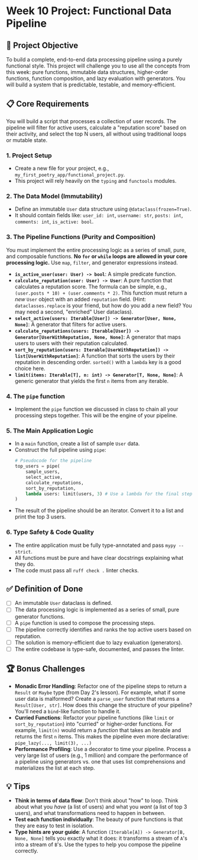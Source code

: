 # Week 10 Project: Functional Data Pipeline

## 🎯 Project Objective

To build a complete, end-to-end data processing pipeline using a purely functional style. This project will challenge you to use all the concepts from this week: pure functions, immutable data structures, higher-order functions, function composition, and lazy evaluation with generators. You will build a system that is predictable, testable, and memory-efficient.

## 📋 Core Requirements

You will build a script that processes a collection of user records. The pipeline will filter for active users, calculate a "reputation score" based on their activity, and select the top N users, all without using traditional loops or mutable state.

### 1. Project Setup

- Create a new file for your project, e.g., `my_first_poetry_app/functional_project.py`.
- This project will rely heavily on the `typing` and `functools` modules.

### 2. The Data Model (Immutability)

- Define an immutable `User` data structure using `@dataclass(frozen=True)`.
- It should contain fields like: `user_id: int`, `username: str`, `posts: int`, `comments: int`, `is_active: bool`.

### 3. The Pipeline Functions (Purity and Composition)

You must implement the entire processing logic as a series of small, pure, and composable functions. **No `for` or `while` loops are allowed in your core processing logic.** Use `map`, `filter`, and generator expressions instead.

- **`is_active_user(user: User) -> bool`**: A simple predicate function.
- **`calculate_reputation(user: User) -> User`**: A pure function that calculates a reputation score. The formula can be simple, e.g., `(user.posts * 10) + (user.comments * 2)`. This function must return a _new_ `User` object with an added `reputation` field. (Hint: `dataclasses.replace` is your friend, but how do you add a new field? You may need a second, "enriched" User dataclass).
- **`select_active(users: Iterable[User]) -> Generator[User, None, None]`**: A generator that filters for active users.
- **`calculate_reputations(users: Iterable[User]) -> Generator[UserWithReputation, None, None]`**: A generator that maps users to users with their reputation calculated.
- **`sort_by_reputation(users: Iterable[UserWithReputation]) -> list[UserWithReputation]`**: A function that sorts the users by their reputation in descending order. `sorted()` with a `lambda` key is a good choice here.
- **`limit(items: Iterable[T], n: int) -> Generator[T, None, None]`**: A generic generator that yields the first `n` items from any iterable.

### 4. The `pipe` function

- Implement the `pipe` function we discussed in class to chain all your processing steps together. This will be the engine of your pipeline.

### 5. The Main Application Logic

- In a `main` function, create a list of sample `User` data.
- Construct the full pipeline using `pipe`:
  ```python
  # Pseudocode for the pipeline
  top_users = pipe(
      sample_users,
      select_active,
      calculate_reputations,
      sort_by_reputation,
      lambda users: limit(users, 3) # Use a lambda for the final step
  )
  ```
- The result of the pipeline should be an iterator. Convert it to a list and print the top 3 users.

### 6. Type Safety & Code Quality

- The entire application must be fully type-annotated and pass `mypy --strict`.
- All functions must be pure and have clear docstrings explaining what they do.
- The code must pass all `ruff check .` linter checks.

## ✅ Definition of Done

- [ ] An immutable `User` dataclass is defined.
- [ ] The data processing logic is implemented as a series of small, pure generator functions.
- [ ] A `pipe` function is used to compose the processing steps.
- [ ] The pipeline correctly identifies and ranks the top active users based on reputation.
- [ ] The solution is memory-efficient due to lazy evaluation (generators).
- [ ] The entire codebase is type-safe, documented, and passes the linter.

## 🏆 Bonus Challenges

- **Monadic Error Handling**: Refactor one of the pipeline steps to return a `Result` or `Maybe` type (from Day 2's lesson). For example, what if some user data is malformed? Create a `parse_user` function that returns a `Result[User, str]`. How does this change the structure of your pipeline? You'll need a `bind`-like function to handle it.
- **Curried Functions**: Refactor your pipeline functions (like `limit` or `sort_by_reputation`) into "curried" or higher-order functions. For example, `limit(n)` would return a _function_ that takes an iterable and returns the first `n` items. This makes the pipeline even more declarative: `pipe_lazy(..., limit(3), ...)`
- **Performance Profiling**: Use a decorator to time your pipeline. Process a very large list of users (e.g., 1 million) and compare the performance of a pipeline using generators vs. one that uses list comprehensions and materializes the list at each step.

## 💡 Tips

- **Think in terms of data flow**: Don't think about "how" to loop. Think about what you _have_ (a list of users) and what you _want_ (a list of top 3 users), and what transformations need to happen in between.
- **Test each function individually**: The beauty of pure functions is that they are easy to test in isolation.
- **Type hints are your guide**: A function `(Iterable[A]) -> Generator[B, None, None]` tells you exactly what it does: it transforms a stream of `A`'s into a stream of `B`'s. Use the types to help you compose the pipeline correctly.

